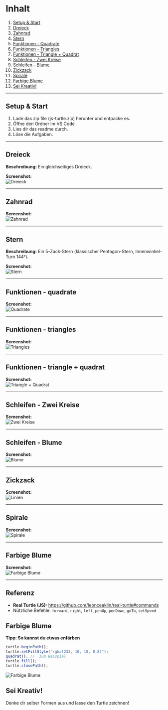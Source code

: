 # Inhalt

1. [Setup & Start](#setup--start)
2. [Dreieck](#dreieck)
3. [Zahnrad](#zahnrad)
4. [Stern](#stern)
5. [Funktionen - Quadrate](#funktionen---quadrate)
6. [Funktionen - Triangles](#funktionen---triangles)
7. [Funktionen - Triangle + Quadrat](#funktionen---triangle--quadrat)
8. [Schleifen - Zwei Kreise](#schleifen---zwei-kreise)
9. [Schleifen - Blume](#schleifen---blume)
10. [Zickzack](#zickzack)
11. [Spirale](#spirale)
12. [Farbige Blume](#farbige-blume)
13. [Sei Kreativ!](#sei-kreativ)

---

## Setup & Start

1. Lade das zip file (js-turtle.zip) herunter und entpacke es.
2. Öffne den Ordner im VS Code
3. Lies dir das readme durch.
4. Löse die Aufgaben.

---

## Dreieck

**Beschreibung:** Ein gleichseitiges Dreieck.

**Screenshot:**  
![Dreieck](images/dreieck.png)

---

## Zahnrad

**Screenshot:**  
![Zahnrad](images/zahnrad.png)

---

## Stern

**Beschreibung:** Ein 5-Zack-Stern (klassischer Pentagon-Stern, Innenwinkel-Turn 144°).

**Screenshot:**  
![Stern](images/stern.png)

---

## Funktionen - quadrate

**Screenshot:**  
![Quadrate](images/funktionen-quadrate.png)

---

## Funktionen - triangles

**Screenshot:**  
![Triangles](images/funktionen-triangles.png)

---

## Funktionen - triangle + quadrat

**Screenshot:**  
![Triangle + Quadrat](images/funktionen-triangle+quadrat.png)

---

## Schleifen - Zwei Kreise

**Screenshot:**  
![Zwei Kreise](images/schleifen-zwei-kreise.png)

---

## Schleifen - Blume

**Screenshot:**  
![Blume](images/schleifen-blume.png)

---

## Zickzack

**Screenshot:**  
![Linien](images/zickzack.png)

---

## Spirale

**Screenshot:**  
![Spirale](images/spirale.png)

---

## Farbige Blume

**Screenshot:**  
![Farbige Blume](images/farbige-blume.png)

---

## Referenz

- **Real Turtle (JS):** https://github.com/leonceaklin/real-turtle#commands
- Nützliche Befehle: `forward`, `right`, `left`, `penUp`, `penDown`, `goTo`, `setSpeed`


## Farbige Blume

**Tipp: So kannst du etwas enfärben**

```javascript
turtle.beginPath();
turtle.setFillStyle("rgba(233, 10, 10, 0.8)");
quadrat(); //  zum Beispiel
turtle.fill();
turtle.closePath();
```

![Farbige Blume](images/farbige-blume.png)

## Sei Kreativ!

Denke dir selber Formen aus und lasse den Turtle zeichnen!
